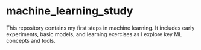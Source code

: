 # machine_learning_study
This repository contains my first steps in machine learning. It includes early experiments, basic models, and learning exercises as I explore key ML concepts and tools.
